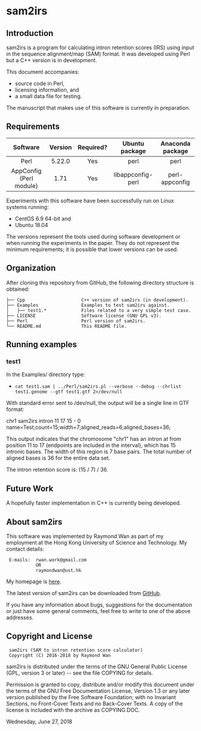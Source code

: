 sam2irs
=======


Introduction
------------

sam2irs is a program for calculating intron retention scores (IRS) using input in
the sequence alignment/map (SAM) format.  It was developed using Perl but a C++
version is in development.

This document accompanies:
  * source code in Perl,
  * licensing information, and
  * a small data file for testing.
  
The manuscript that makes use of this software is currently in preparation.


Requirements
------------

|Software                |Version  |Required?  |Ubuntu package   |Anaconda package |
|:----------------------:|:-------:|:---------:|:---------------:|:---------------:|
|Perl                    | 5.22.0  | Yes       |perl             |perl             |
|AppConfig (Perl module) | 1.71    | Yes       |libappconfig-perl|perl-appconfig   |

Experiments with this software have been successfully run on Linux systems running:
  * CentOS 6.9 64-bit and
  * Ubuntu 18.04

The versions represent the tools used during software development or when running the experiments in the paper. They do not represent the minimum requirements; it is possible that lower versions can be used.


Organization
------------

After cloning this repository from GitHub, the following directory structure is obtained:

    ├── Cpp                     C++ version of sam2irs (in development).
    ├── Examples                Examples to test sam2irs against.
    │   ├── test1.*             Files related to a very simple test case.
    ├── LICENSE                 Software license (GNU GPL v3).
    ├── Perl                    Perl version of sam2irs.
    └── README.md               This README file.


Running examples
----------------

### test1

In the Examples/ directory type:

  * `cat test1.sam | ../Perl/sam2irs.pl --verbose --debug --chrlist test1.genome --gtf test1.gtf 2>/dev/null`

With standard error sent to /dev/null, the output will be a single line in GTF format:

chr1    sam2irs        intron  11      17      15      -       0       name=Test;count=15;width=7;aligned_reads=6;aligned_bases=36;

This output indicates that the chromosome "chr1" has an intron at from position 11 to 17 (endpoints are 
included in the interval), which has 15 intronic bases.  The width of this region is 7 base pairs.
The total number of aligned bases is 36 for the entire data set.  

The intron retention score is:  (15 / 7) / 36.


Future Work
-----------

A hopefully faster implementation in C++ is currently being developed.


About sam2irs
-------------

This software was implemented by Raymond Wan as part of my employment at the 
Hong Kong University of Science and Technology.  My contact details:

     E-mails:  rwan.work@gmail.com 
               OR 
               raymondwan@ust.hk

My homepage is [here](http://www.rwanwork.info/).

The latest version of sam2irs can be downloaded from [GitHub](https://github.com/rwanwork/sam2irs).

If you have any information about bugs, suggestions for the documentation or just have some general 
comments, feel free to write to one of the above addresses.


Copyright and License
---------------------

     sam2irs (SAM to intron retention score calculator)
     Copyright (C) 2016-2018 by Raymond Wan

sam2irs is distributed under the terms of the GNU General
Public License (GPL, version 3 or later) -- see the file COPYING for details.

Permission is granted to copy, distribute and/or modify this document under the
terms of the GNU Free Documentation License, Version 1.3 or any later version
published by the Free Software Foundation; with no Invariant Sections, no
Front-Cover Texts and no Back-Cover Texts. A copy of the license is included
with the archive as COPYING.DOC.


Wednesday, June 27, 2018



